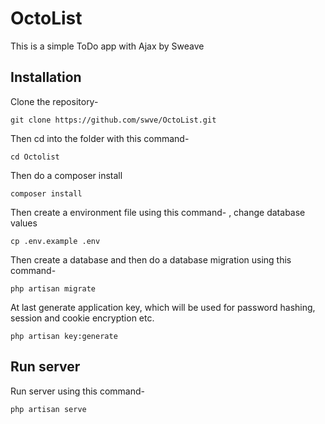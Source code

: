 # OctoList

This is a simple ToDo app with Ajax by Sweave

## Installation

Clone the repository-
```
git clone https://github.com/swve/OctoList.git
```

Then cd into the folder with this command-
```
cd Octolist
```

Then do a composer install
```
composer install
```
Then create a environment file using this command- , change database values 
```
cp .env.example .env
```

Then create a database and then do a database migration using this command-
```
php artisan migrate
```

At last generate application key, which will be used for password hashing, session and cookie encryption etc.

```
php artisan key:generate
```

## Run server

Run server using this command-
```
php artisan serve
```
